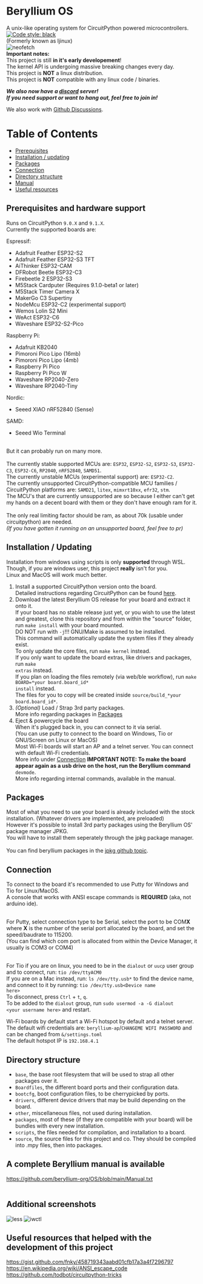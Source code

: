 # Beryllium OS
A unix-like operating system for CircuitPython powered microcontrollers.  <a href="https://github.com/psf/black"><img alt="Code style: black" src="https://img.shields.io/badge/code%20style-black-000000.svg"></a><br />
(Formerly known as ljinux)<br />
![neofetch](https://github.com/beryllium-org/OS/blob/main/other/screenshots/boot.gif)<br />
<b>Important notes:</b><br />
This project is still <b>in it's early developement</b>!<br />
The kernel API is undergoing massive breaking changes every day.<br />
This project is <b>NOT</b> a linux distribution.<br />
This project is <b>NOT</b> compatible with any linux code / binaries.<br />

<b><i>We also now have a [discord](https://discord.gg/V8AejwGpCv) server!<br />
If you need support or want to hang out, feel free to join in!</i></b><br />

We also work with [Github Discussions](https://github.com/beryllium-org/OS/discussions).<br />

Table of Contents
=================
* [Prerequisites](#prerequisites-and-hardware-support)
* [Installation / updating](#installation--updating)
* [Packages](#packages)
* [Connection](#connection)
* [Directory structure](#directory-structure)
* [Manual](#a-complete-beryllium-manual-is-available)
* [Useful resources](#useful-resources-that-helped-with-the-development-of-this-project)

## Prerequisites and hardware support

Runs on CircuitPython <code>9.0.X</code> and <code>9.1.X</code>.<br />
Currently the supported boards are:<br />

Espressif:<br />
 - Adafruit Feather ESP32-S2<br />
 - Adafruit Feather ESP32-S3 TFT<br />
 - AiThinker ESP32-CAM<br />
 - DFRobot Beetle ESP32-C3<br />
 - Firebeetle 2 ESP32-S3<br />
 - M5Stack Cardputer (Requires 9.1.0-beta1 or later)<br />
 - M5Stack Timer Camera X<br />
 - MakerGo C3 Supertiny<br />
 - NodeMcu ESP32-C2 (experimental support)<br />
 - Wemos Lolin S2 Mini<br />
 - WeAct ESP32-C6<br />
 - Waveshare ESP32-S2-Pico<br />

Raspberry Pi:<br />
 - Adafruit KB2040<br />
 - Pimoroni Pico Lipo (16mb)<br />
 - Pimoroni Pico Lipo (4mb)<br />
 - Raspberry Pi Pico<br />
 - Raspberry Pi Pico W<br />
 - Waveshare RP2040-Zero<br />
 - Waveshare RP2040-Tiny<br />

Nordic:<br />
 - Seeed XIAO nRF52840 (Sense)<br />

SAMD:<br />
 - Seeed Wio Terminal<br />

<br />
But it can probably run on many more.<br />
<br />
The currently stable supported MCUs are: <code>ESP32</code>, <code>ESP32-S2</code>, <code>ESP32-S3</code>, <code>ESP32-C3</code>, <code>ESP32-C6</code>, <code>RP2040</code>, <code>nRF52840</code>, <code>SAMD51</code>.<br />
The currently unstable MCUs (experimental support) are: <code>ESP32-C2</code>.<br />
The currently unsupported CircuitPython-compatible MCU families / CircuitPython platforms are: <code>SAMD21</code>, <code>litex</code>, <code>mimxrt10xx</code>, <code>efr32</code>, <code>stm</code>.<br />
The MCU's that are currently unsupported are so because I either can't get my hands on a decent board with them or they don't have enough ram for it.<br />
<br />
The only real limiting factor should be ram, as about 70k (usable under circuitpython) are needed.<br />
<i>(If you have gotten it running on an unsupported board, feel free to pr)</i><br />

## Installation / Updating

Installation from windows using scripts is only **supported** through WSL.<br />
Though, if you are windows user, this project **really** isn't for you.<br />
Linux and MacOS will work much better.<br />

1) Install a supported CircuitPython version onto the board.<br />
    Detailed instructions regarding CircuitPython can be found [here](https://learn.adafruit.com/welcome-to-circuitpython).<br />
2) Download the latest Beryllium OS release for your board and extract it onto it.<br />
    If your board has no stable release just yet, or you wish to use the latest and greatest, clone this repository and from within the "source" folder, run <code>make install</code> with your board mounted.<br />
    DO NOT run with <code>-j</code>!!! GNU/Make is assumed to be installed.<br />
    This command will automatically update the system files if they already exist.<br />
    To only update the core files, run <code>make kernel</code> instead.<br />
    If you only want to update the board extras, like drivers and packages, run <code>make extras</code> instead.<br />
    If you plan on loading the files remotely (via web/ble workflow), run <code>make BOARD=\*your board.board_id\* install</code> instead.<br />
    The files for you to copy will be created inside <code>source/build_\*your board.board_id\*</code>.<br />
3) *(Optional)* Load / Strap 3rd party packages.<br />
    More info regarding packages in [Packages](#packages)
4) Eject & powercycle the board<br />
    When it's plugged back in, you can connect to it via serial.<br />
    (You can use putty to connect to the board on Windows, Tio or GNU/Screen on Linux or MacOS)<br />
    Most Wi-Fi boards will start an AP and a telnet server. You can connect with default Wi-Fi credentials.<br />
    More info under [Connection](#connection)
<b>IMPORTANT NOTE: To make the board appear again as a usb drive on the host, run the Beryllium command </b><code>devmode</code>.<br />
More info regarding internal commands, available in the manual.<br />

## Packages
Most of what you need to use your board is already included with the stock installation. (Whatever drivers are implemented, are preloaded)<br />
However it's possible to install 3rd party packages using the Beryllium OS' package manager JPKG.<br />
You will have to install them seperately through the jpkg package manager.<br />
<br />
You can find beryllium packages in the [jpkg github topic](https://github.com/topics/jpkg).<br />

## Connection

To connect to the board it's recommended to use Putty for Windows and Tio for Linux/MacOS.<br />
A console that works with ANSI escape commands is <b>REQUIRED</b> (aka, not arduino ide).<br /><br />

For Putty, select connection type to be Serial, select the port to be COM<b>X</b> where <b>X</b> is the number of the serial port allocated by the board, and set the speed/baudrate to 115200.<br />
(You can find which com port is allocated from within the Device Manager, it usually is COM3 or COM4)<br /><br />

For Tio if you are on linux, you need to be in the <code>dialout</code> or <code>uucp</code> user group and to connect, run: <code>tio /dev/ttyACM0</code><br />
If you are on a Mac instead, run: <code>ls /dev/tty.usb*</code> to find the device name, and connect to it by running: <code>tio /dev/tty.usb\<Device name here\></code><br />
To disconnect, press <code>Ctrl</code> + <code>t</code>, <code>q</code>.<br />
To be added to the <code>dialout</code> group, run <code>sudo usermod -a -G dialout \<your username here\></code> and restart.<br />

Wi-Fi boards by default start a Wi-Fi hotspot by default and a telnet server.<br />
The default wifi credentials are: <code>beryllium-ap</code>/<code>CHANGEME WIFI PASSWORD</code> and can be changed from <code>&/settings.toml</code><br />
The default hotspot IP is <code>192.168.4.1</code><br />

## Directory structure

<ul>
<li><code>base</code>, the base root filesystem that will be used to strap all other packages over it.</li>
<li><code>Boardfiles</code>, the different board ports and their configuration data.</li>
<li><code>bootcfg</code>, boot configuration files, to be cherrypicked by ports.</li>
<li><code>drivers</code>, different device drivers that may be build depending on the board.</li>
<li><code>other</code>, miscellaneous files, not used during installation.</li>
<li><code>packages</code>, most of these (if they are compatible with your board) will be bundles with every new installation.</li>
<li><code>scripts</code>, the files needed for compilation, and installation to a board.</li>
<li><code>source</code>, the source files for this project and co. They should be compiled into .mpy files, then into packages.</li>
</ul>

## A complete Beryllium manual is available

 https://github.com/beryllium-org/OS/blob/main/Manual.txt<br />
 <br />

## Additional screenshots
![less](https://github.com/beryllium-org/OS/blob/main/other/screenshots/less.png)
![iwctl](https://github.com/beryllium-org/OS/blob/main/other/screenshots/iwctl.png)

## Useful resources that helped with the development of this project
 https://gist.github.com/fnky/458719343aabd01cfb17a3a4f7296797<br />
 https://en.wikipedia.org/wiki/ANSI_escape_code<br />
 https://github.com/todbot/circuitpython-tricks<br />
